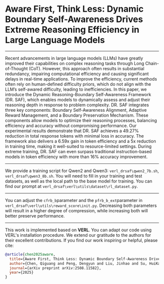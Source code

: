# Aware First, Think Less: Dynamic Boundary Self-Awareness Drives Extreme Reasoning Efficiency in Large Language Models

---

Recent advancements in large language models (LLMs) have greatly improved their capabilities on complex reasoning tasks through Long Chain-of-Thought (CoT). However, this approach often results in substantial redundancy, impairing computational efficiency and causing significant delays in real-time applications. To improve the efficiency, current methods often rely on human-defined difficulty priors, which do not align with the LLM’s self-awared difficulty, leading to inefficiencies. In this paper, we introduce the Dynamic Reasoning-Boundary Self-Awareness Framework (DR. SAF), which enables models to dynamically assess and adjust their reasoning depth in response to problem complexity. DR. SAF integrates three key components: Boundary Self-Awareness Alignment, Adaptive Reward Management, and a Boundary Preservation Mechanism. These components allow models to optimize their reasoning processes, balancing efficiency and accuracy without compromising performance. Our experimental results demonstrate that DR. SAF achieves a 49.27% reduction in total response tokens with minimal loss in accuracy. The framework also delivers a 6.59x gain in token efficiency and a 5x reduction in training time, making it well-suited to resource-limited settings. During extreme training, DR. SAF can even surpass traditional instruction-based models in token efficiency with more than 16% accuracy improvement.

---

We provide a training script for Qwen2 and Qwen3: `verl_drsaf\qwen2_7b.sh`, `verl_drsaf\qwen3_8b.sh`. You will need to fill in your training and test datasets, as well as the local path to the base model for training. You can find our prompt at `verl_drsaf\verl\utils\dataset\rl_dataset.py`.

---

You can adjust the `cfrb_b`parameter and the `pfrb_b_ext`parameter in `verl_drsaf\verl\utils\reward_score\init.py`. Decreasing both parameters will result in a higher degree of compression, while increasing both will better preserve performance.

---

This work is implemented based on **VERL**. You can adapt our code using VERL's installation procedure. We extend our gratitude to the authors for their excellent contributions. If you find our work inspiring or helpful, please cite:

```bibtex
@article{chen2025aware,
  title={Aware First, Think Less: Dynamic Boundary Self-Awareness Drives Extreme Reasoning Efficiency in Large Language Models},
  author={Chen, Qiguang and Peng, Dengyun and Liu, Jinhao and Su, HuiKang and Guan, Jiannan and Qin, Libo and Che, Wanxiang},
  journal={arXiv preprint arXiv:2508.11582},
  year={2025}
}
```